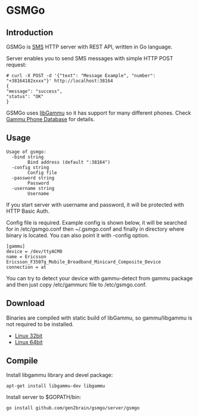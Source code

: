 GSMGo
=========

Introduction
------------

GSMGo is [SMS](https://en.wikipedia.org/wiki/Short_Message_Service) HTTP server with REST API, written in Go language.

Server enables you to send SMS messages with simple HTTP POST request:

    # curl -X POST -d '{"text": "Message Example", "number": "+38164182xxxx"}' http://localhost:38164
    {
    "message": "success",
    "status": "OK"
    }

GSMGo uses [libGammu](http://wammu.eu/libgammu/) so it has support for many different phones. Check [Gammu Phone Database](http://wammu.eu/phones/) for details.

Usage
-----

    Usage of gsmgo:
      -bind string
            Bind address (default ":38164")
      -config string
            Config file
      -password string
            Password
      -username string
            Username

If you start server with username and password, it will be protected with HTTP Basic Auth.

Config file is required. Example config is shown below, it will be searched for in /etc/gsmgo.conf then ~/.gsmgo.conf and finally in directory where binary is located.
You can also point it with -config option.

    [gammu]
    device = /dev/ttyACM0
    name = Ericsson Ericsson_F3507g_Mobile_Broadband_Minicard_Composite_Device
    connection = at

You can try to detect your device with gammu-detect from gammu package and then just copy /etc/gammurc file to /etc/gsmgo.conf.


Download
--------

Binaries are compiled with static build of libGammu, so gammu/libgammu is not required to be installed.

 - [Linux 32bit](https://github.com/gen2brain/gsmgo/releases/download/1.0/gsmgo-1.0-32bit.tar.gz)
 - [Linux 64bit](https://github.com/gen2brain/gsmgo/releases/download/1.0/gsmgo-1.0-64bit.tar.gz)

Compile
-------

Install libgammu library and devel package:

    apt-get install libgammu-dev libgammu

Install server to $GOPATH/bin:

    go install github.com/gen2brain/gsmgo/server/gsmgo
